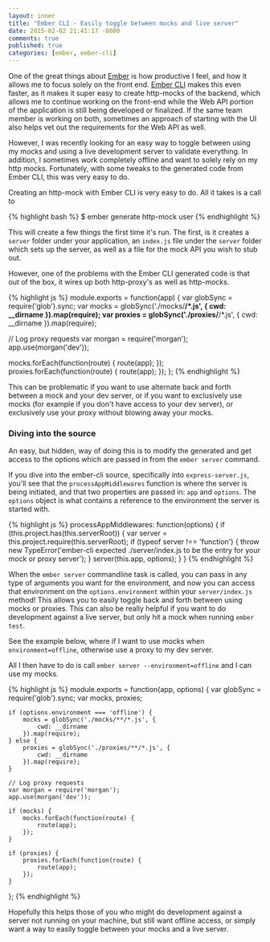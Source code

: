 ```yaml
---
layout: inner
title: "Ember CLI - Easily toggle between mocks and live server"
date: 2015-02-02 21:41:17 -0800
comments: true
published: true
categories: [ember, ember-cli]
---
```


One of the great things about [Ember](http://www.emberjs.com) is how productive I feel, and how it allows me to focus solely on the front end. [Ember CLI](http://www.ember-cli.com/) makes this even faster, as it makes it super easy to create http-mocks of the backend, which allows me to continue working on the front-end while the Web API portion of the application is still being developed or finalized. If the same team member is working on both, sometimes an approach of starting with the UI also helps vet out the requirements for the Web API as well.

However, I was recently looking for an easy way to toggle between using my mocks and using a live development server to validate everything. In addition, I sometimes work completely offline and want to solely rely on my http mocks. Fortunately, with some tweaks to the generated code from Ember CLI, this was very easy to do.

<!-- more -->

Creating an http-mock with Ember CLI is very easy to do.  All it takes is a call to

{% highlight bash %}
$ ember generate http-mock user
{% endhighlight %}

This will create a few things the first time it's run. The first, is it creates a `server` folder under your application, an `index.js` file under the `server` folder which sets up the server, as well as a file for the mock API you wish to stub out.

However, one of the problems with the Ember CLI generated code is that out of the box, it wires up both http-proxy's as well as http-mocks.

{% highlight js %}
module.exports = function(app) {
  var globSync   = require('glob').sync;
  var mocks      = globSync('./mocks/**/*.js', { cwd: __dirname }).map(require);
  var proxies    = globSync('./proxies/**/*.js', { cwd: __dirname }).map(require);

  // Log proxy requests
  var morgan  = require('morgan');
  app.use(morgan('dev'));

  mocks.forEach(function(route) { route(app); });
  proxies.forEach(function(route) { route(app); });
};
{% endhighlight %}

This can be problematic if you want to use alternate back and forth between a mock and your dev server, or if you want to exclusively use mocks (for example if you don't have access to your dev server), or exclusively use your proxy without blowing away your mocks.

### Diving into the source

An easy, but hidden, way of doing this is to modify the generated and get access to the options which are passed in from the `ember server` command.

If you dive into the ember-cli source, specifically into `express-server.js`, you'll see that the `processAppMiddlewares` function is where the server is being initiated, and that two properties are passed in: `app` and `options`. The `options` object is what contains a reference to the environment the server is started with.


{% highlight js %}
   processAppMiddlewares: function(options) {
     if (this.project.has(this.serverRoot)) {
       var server = this.project.require(this.serverRoot);
       if (typeof server !== 'function') {
         throw new TypeError('ember-cli expected ./server/index.js to be the entry for your mock or proxy server');
       }
       server(this.app, options);
     }
   }
{% endhighlight %}

When the `ember server` commandline task is called, you can pass in any type of arguments you want for the environment, and now you can access that environment on the `options.environment` within your `server/index.js` method! This allows you to easily toggle back and forth between using mocks or proxies. This can also be really helpful if you want to do development against a live server, but only hit a mock when running `ember test`.

See the example below, where if I want to use mocks when `environment=offline`, otherwise use a proxy to my dev server.

All I then have to do is call `ember server --environment=offline` and I can use my mocks.

{% highlight js %}
module.exports = function(app, options) {
	var globSync = require('glob').sync;
	var mocks, proxies;

	if (options.environment === 'offline') {
		mocks = globSync('./mocks/**/*.js', {
			cwd: __dirname
		}).map(require);
	} else {
		proxies = globSync('./proxies/**/*.js', {
			cwd: __dirname
		}).map(require);
	}

	// Log proxy requests
	var morgan = require('morgan');
	app.use(morgan('dev'));

	if (mocks) {
		mocks.forEach(function(route) {
			route(app);
		});
	}

	if (proxies) {
		proxies.forEach(function(route) {
			route(app);
		});
	}
};
{% endhighlight %}

Hopefully this helps those of you who might do development against a server not running on your machine, but still want offline access, or simply want a way to easily toggle between your mocks and a live server.
